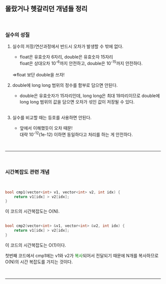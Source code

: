 ## 몰랐거나 헷갈리던 개념들 정리  

</br>

### 실수의 성질

1. 실수의 저장/연산과정에서 반드시 오차가 발생할 수 밖에 없다.  
    + float은 유효숫자 6자리, double은 유효숫자 15자리  
    float은 상대오차 10<sup>-6</sup>까지 안전하고, double은 10<sup>-15</sup>까지 안전하다.  
    </br>
    =>float 보단 double을 쓰자!
    </br>
    
2. double에 long long 범위의 정수를 함부로 담으면 안된다.
    + double은 유효숫자가 15자리인데, long long은 최대 19자리이므로 double에 long long 범위의 값을 담으면 오차가 섞인 값이 저장될 수 있다. 
    </br>

3. 실수를 비교할 때는 등호를 사용하면 안된다.
    + 앞에서 이해했듯이 오차 때문!  
    대략 10<sup>-12</sup>(1e-12) 이하면 동일하다고 처리를 하는 게 안전하다.

</br>

----
</br>

### 시간복잡도 관련 개념
</br>

```cpp
bool cmp1(vector<int> v1, vector<int> v2, int idx) {
    return v1[idx] > v2[idx];
}
```
이 코드의 시간복잡도는 O(N).  
</br>

```cpp
bool cmp2(vector<int> &v1, vector<int> &v2, int idx) {
    return v1[idx] > v2[idx];
}
```
이 코드의 시간복잡도는 O(1)이다.  
  
첫번째 코드에서 cmp1에는 v1와 v2가 <span style="color:green">복사</span>되어서 전달되기 때문에 N개를 복사하므로 O(N)의 시간 복잡도를 가지는 것이다.

</br>

----